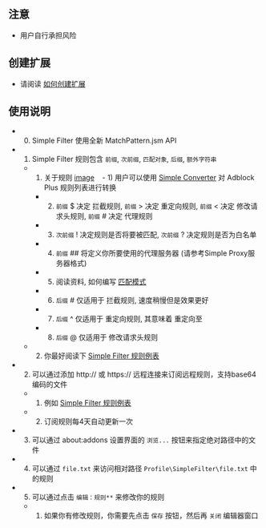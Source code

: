 ## 注意

- 用户自行承担风险

## 创建扩展

- 请阅读 [如何创建扩展](https://github.com/jc3213/Misc/blob/master/Manual/zh-CN/HowToBuild.md)

## 使用说明


- 0) Simple Filter 使用全新 MatchPattern.jsm API
- 1) Simple Filter 规则包含 `前缀`, `次前缀`, `匹配对象`, `后缀`, `额外字符串`
  - 1) 关于规则 [image](http://i66.tinypic.com/fvxl05.png)
    - 1) 用户可以使用 [Simple Converter](https://github.com/jc3213/SimpleConverter) 对 Adblock Plus 规则列表进行转换
    - 2) `前缀` $ 决定 拦截规则, `前缀` > 决定 重定向规则, `前缀` < 决定 修改请求头规则, `前缀` # 决定 代理规则 
    - 3) `次前缀` ! 决定规则是否将要被匹配, `次前缀` ? 决定规则是否为白名单 
    - 4) `前缀` ## 将定义你所要使用的代理服务器 (请参考Simple Proxy服务器格式) 
    - 5) 阅读资料, 如何编写 [匹配模式](https://developer.mozilla.org/zh-CN/Add-ons/WebExtensions/Match_patterns) 
    - 6) `后缀` # 仅适用于 拦截规则, 速度稍慢但是效果更好
    - 7) `后缀` ^ 仅适用于 重定向规则, 其意味着 重定向至
    - 8) `后缀` @ 仅适用于 修改请求头规则
  - 2) 你最好阅读下 [Simple Filter 规则例表](https://raw.githubusercontent.com/jc3213/Misc/master/Sample/SimpleFilter.txt)
- 2) 可以通过添加 http:// 或 https:// 远程连接来订阅远程规则，支持base64编码的文件
  - 1) 例如 [Simple Filter 规则例表](https://raw.githubusercontent.com/jc3213/Misc/master/Sample/SimpleFilter.txt)
  - 2) 订阅规则每4天自动更新一次
- 3) 可以通过 about:addons 设置界面的 `浏览...` 按钮来指定绝对路径中的文件
- 4) 可以通过 `file.txt` 来访问相对路径 `Profile\SimpleFilter\file.txt` 中的规则
- 5) 可以通过点击 `编辑：规则**` 来修改你的规则
  - 1) 如果你有修改规则，你需要先点击 `保存` 按钮，然后再 `关闭` 编辑器窗口
